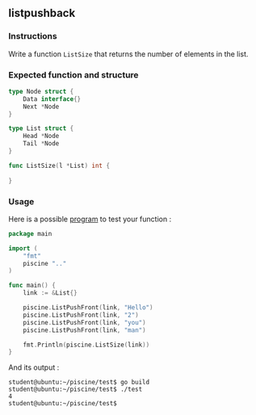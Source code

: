 ## listpushback

### Instructions

Write a function `ListSize` that returns the number of elements in the list.

### Expected function and structure

```go
type Node struct {
	Data interface{}
	Next *Node
}

type List struct {
	Head *Node
	Tail *Node
}

func ListSize(l *List) int {
	
}
```

### Usage

Here is a possible [program](TODO-LINK) to test your function :

```go
package main

import (
	"fmt"
	piscine ".."
)

func main() {
	link := &List{}

	piscine.ListPushFront(link, "Hello")
	piscine.ListPushFront(link, "2")
	piscine.ListPushFront(link, "you")
	piscine.ListPushFront(link, "man")

	fmt.Println(piscine.ListSize(link))
}

```

And its output :

```console
student@ubuntu:~/piscine/test$ go build
student@ubuntu:~/piscine/test$ ./test
4
student@ubuntu:~/piscine/test$
```
